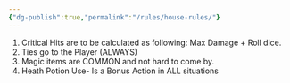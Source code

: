 ```yaml
---
{"dg-publish":true,"permalink":"/rules/house-rules/"}
---
```


1. Critical Hits are to be calculated as following: Max Damage + Roll dice.
2. Ties go to the Player (ALWAYS)
3. Magic items are COMMON and not hard to come by. 
4. Heath Potion Use- Is a Bonus Action in ALL situations 